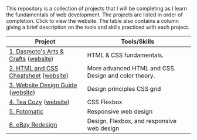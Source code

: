 This repository is a collection of projects that I will be completing as I learn the fundamentals of web development. The projects are listed in order of completion. Click to view the website. The table also contains a column giving a brief description on the tools and skills practiced with each project. 

| Project                                                                              | Tools/Skills                               |
|--------------------------------------------------------------------------------------|--------------------------------------------|
| [1. Dasmoto's Arts & Crafts](1.%20Dasmoto's%20Arts%20&%20Crafts/) ([website](https://tourmaline-mousse-41395e.netlify.app)) | HTML & CSS fundamentals. |
| [2. HTML and CSS Cheatsheet](2.%20HTML%20and%20CSS%20Cheatsheet/) ([website](https://rad-beijinho-644a54.netlify.app)) | More advanced HTML and CSS. Design and color theory. |
| [3. Website Design Guide](3.%20Website%20Design%20Guide/) ([website](https://leafy-entremet-53bb4c.netlify.app)) | Design principles CSS grid |
| [4. Tea Cozy](4.%20Tea%20Cozy/) ([website](https://chic-kheer-bbbed6.netlify.app)) | CSS Flexbox |
| [5. Fotomatic](5.%20Fotomatic/) | Responsive web design |
| [6. eBay Redesign](6.%20eBay%20Redesign/) | Design, Flexbox, and responsive web design |